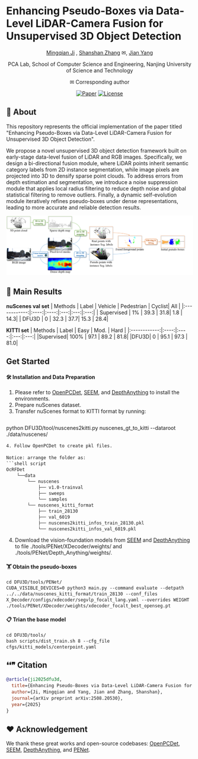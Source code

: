 # Enhancing Pseudo-Boxes via Data-Level LiDAR-Camera Fusion for Unsupervised 3D Object Detection

<div align="center">

[Mingqian Ji](https://github.com/Mingqj) </sup>,
[Shanshan Zhang](https://shanshanzhang.github.io/) ✉</sup>,
[Jian Yang](https://scholar.google.com/citations?user=6CIDtZQAAAAJ&hl=zh-CN) </sup>

PCA Lab, School of Computer Science and Engineering, Nanjing University of Science and Technology

✉ Corresponding author

[![Paper](https://img.shields.io/badge/arXiv-PDF-b31b1b)](https://arxiv.org/abs/2508.20530)
[![License](https://img.shields.io/badge/License-Apache--2.0-929292)](https://www.apache.org/licenses/LICENSE-2.0)

</div>

## 📖 About

This repository represents the official implementation of the paper titled "Enhancing Pseudo-Boxes via Data-Level LiDAR-Camera Fusion for Unsupervised 3D Object Detection".

We propose a novel unsupervised 3D object detection framework built on early-stage data-level fusion of LiDAR and RGB images. Specifically, we design a bi-directional fusion module, where LiDAR points inherit semantic category labels from 2D instance segmentation, while image pixels are projected into 3D to densify sparse point clouds. To address errors from depth estimation and segmentation, we introduce a noise suppression module that applies local radius filtering to reduce depth noise and global statistical filtering to remove outliers. Finally, a dynamic self-evolution module iteratively refines pseudo-boxes under dense representations, leading to more accurate and reliable detection results.

![](./resources/pipeline.png)

## 💾 Main Results

**nuScenes val set**
| Methods     | Label  | Vehicle | Pedestrian | Cyclist|   All    |
|:------------:|:----:|:----:|:---:|:---:|:---:|
| Supervised  | 1% | 39.3 | 31.8| 1.8 | 14.3|
| DFU3D  | 0 | 32.3 | 37.7| 15.3 | 28.4|

**KITTI set**
| Methods    | Label | Easy | Mod. | Hard |
|:------------:|:----:|:----:|:---:|:---:|
|Supervised|    100%   | 97.1 | 89.2 | 81.8|
|DFU3D|    0   | 95.1 | 97.3 | 81.0|

## Get Started

#### 🛠️ Installation and Data Preparation

1. Please refer to [OpenPCDet](https://github.com/open-mmlab/OpenPCDet), [SEEM](https://github.com/UX-Decoder/Segment-Everything-Everywhere-All-At-Once), and [DepthAnything](https://github.com/LiheYoung/Depth-Anything) to install the environments.
2. Prepare nuScenes dataset.
3. Transfer nuScenes format to KITTI format by running:
   ```shell
python DFU3D/tool/nuscenes2kitti.py nuscenes_gt_to_kitti --dataroot ./data/nuscenes/
```
4. Follow OpenPCDet to create pkl files.

Notice: arrange the folder as:
```shell script
OcRFDet
    └──data
        └── nuscenes
            ├── v1.0-trainval
            ├── sweeps 
            └── samples
        └── nuscenes_kitti_format
            ├── train_28130
            ├── val_6019
            ├── nuscenes2kitti_infos_train_28130.pkl
            └── nuscenes2kitti_infos_val_6019.pkl
```

4. Download the vision-foundation models from [SEEM](https://github.com/UX-Decoder/Segment-Everything-Everywhere-All-At-Once) and [DepthAnything](https://github.com/LiheYoung/Depth-Anything) to file ./tools/PENet/XDecoder/weights/ and ./tools/PENet/Depth_Anything/weights/.
   

#### 🏋️ Obtain the pseudo-boxes
```shell
cd DFU3D/tools/PENet/
CUDA_VISIBLE_DEVICES=0 python3 main.py --command evaluate --detpath ../../data/nuscenes_kitti_format/train_28130 --conf_files X_Decoder/configs/xdecoder/segvlp_focalt_lang.yaml --overrides WEIGHT ./tools/PENet/XDecoder/weights/xdecoder_focalt_best_openseg.pt
```

#### 📋 Trian the base model
```shell
cd DFU3D/tools/
bash scripts/dist_train.sh 8 --cfg_file cfgs/kitti_models/centerpoint.yaml
```


## ❛❛❞ Citation
```bibtex
@article{ji2025dfu3d,
  title={Enhancing Pseudo-Boxes via Data-Level LiDAR-Camera Fusion for Unsupervised 3D Object Detection},
  author={Ji, Mingqian and Yang, Jian and Zhang, Shanshan},
  journal={arXiv preprint arXiv:2508.20530},
  year={2025}
}
```

## ❤️ Acknowledgement

We thank these great works and open-source codebases: [OpenPCDet](https://github.com/open-mmlab/OpenPCDet), [SEEM](https://github.com/UX-Decoder/Segment-Everything-Everywhere-All-At-Once), [DepthAnything](https://github.com/LiheYoung/Depth-Anything), and [PENet](https://github.com/JUGGHM/PENet_ICRA2021).
